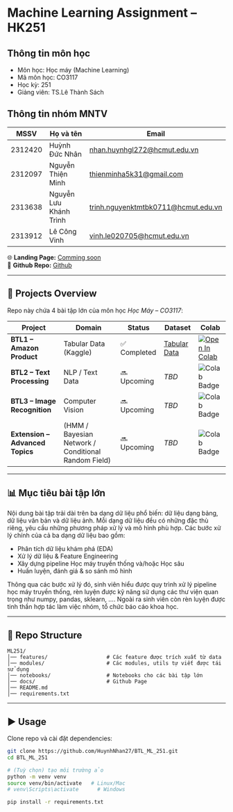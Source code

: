 # Machine Learning Assignment – HK251

## Thông tin môn học
* Môn học: Học máy (Machine Learning)
* Mã môn học: CO3117
* Học kỳ: 251
* Giảng viên: TS.Lê Thành Sách

## Thông tin nhóm MNTV
| MSSV | Họ và tên | Email |
|------|-----------|-------|
| 2312420 | Huỳnh Đức Nhân | nhan.huynhgl272@hcmut.edu.vn |
| 2312097 | Nguyễn Thiện Minh | thienminha5k31@gmail.com |
| 2313638 | Nguyễn Lưu Khánh Trình | trinh.nguyenktmtbk0711@hcmut.edu.vn |
| 2313912 | Lê Công Vinh | vinh.le020705@hcmut.edu.vn |


🌐 **Landing Page:** [Comming soon]()  
🔗 **Github Repo:** [Github](https://github.com/HuynhNhan27/BTL_ML_251)

---

## 🚀 Projects Overview

Repo này chứa 4 bài tập lớn của môn học *Học Máy – CO3117*:  

| Project | Domain | Status | Dataset | Colab |
|---------|--------|--------|------------------|-------|
| **BTL1 – Amazon Product** | Tabular Data (Kaggle) | ✅ Completed | [Tabular Data](https://www.kaggle.com/datasets/ikramshah512/amazon-products-sales-dataset-42k-items-2025) | [![Open In Colab](https://colab.research.google.com/assets/colab-badge.svg)](https://colab.research.google.com/drive/1Y6CAMgL1Y0mev4UZJOi-FPIP7UMF4xSv?usp=sharing) |
| **BTL2 – Text Processing** | NLP / Text Data | 🔜 Upcoming | _TBD_ | ![Colab Badge](https://img.shields.io/badge/Colab-coming--soon-lightgrey?logo=googlecolab&logoColor=white) |
| **BTL3 – Image Recognition** | Computer Vision | 🔜 Upcoming | _TBD_ | ![Colab Badge](https://img.shields.io/badge/Colab-coming--soon-lightgrey?logo=googlecolab&logoColor=white) |
| **Extension – Advanced Topics** | (HMM / Bayesian Network / Conditional Random Field) | 🔜 Upcoming | _TBD_ | ![Colab Badge](https://img.shields.io/badge/Colab-coming--soon-lightgrey?logo=googlecolab&logoColor=white) |

---

## 📊 Mục tiêu bài tập lớn

Nội dung bài tập trải dài trên ba dạng dữ liệu phổ biến: dữ liệu dạng bảng, dữ liệu văn bản và dữ liệu ảnh. Mỗi dạng dữ liệu đều có những đặc thù riêng, yêu cầu những phương pháp xử lý và mô hình phù hợp. Các bước xử lý chính của cả ba dạng dữ liệu bao gồm:

- Phân tích dữ liệu khám phá (EDA)  
- Xử lý dữ liệu & Feature Engineering  
- Xây dựng pipeline Học máy truyền thống và/hoặc Học sâu  
- Huấn luyện, đánh giá & so sánh mô hình

Thông qua các bước xử lý đó, sinh viên hiểu được quy trình xử lý pipeline học máy truyền thống, rèn luyện được kỹ năng sử dụng các thư viện quan trọng như numpy, pandas, sklearn, .... Ngoài ra sinh viên còn rèn luyện được tinh thần hợp tác làm việc nhóm, tổ chức báo cáo khoa học.

---

## 📂 Repo Structure

```
ML251/
│── features/                   # Các feature được trích xuất từ data
│── modules/                    # Các modules, utils tự viết được tái sử dụng
│── notebooks/                  # Notebooks cho các bài tập lớn
│── docs/                       # Github Page
│── README.md
│── requirements.txt
```

---

## ▶️ Usage

Clone repo và cài đặt dependencies:

```bash
git clone https://github.com/HuynhNhan27/BTL_ML_251.git
cd BTL_ML_251

# (Tuỳ chọn) tạo môi trường ảo
python -m venv venv
source venv/bin/activate   # Linux/Mac
# venv\Scripts\activate      # Windows

pip install -r requirements.txt
```
